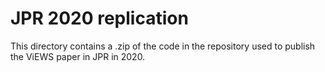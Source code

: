 # JPR 2020 replication

This directory contains a .zip of the code in the repository used to publish the ViEWS paper in JPR in 2020.